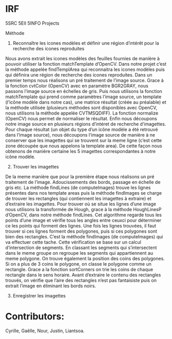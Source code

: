 # IRF
5SRC 5EII 5INFO Projects

Méthode

1.	Reconnaître les icones modèles et définir une région d’intérêt pour la recherche des icones reproduites

Nous avons extrait les icones modèles des feuilles fournies de manière à pouvoir utiliser la fonction matchTemplate d’OpenCV.
Dans notre projet c’est la méthode appelée findTemplArea qui reconnaitra les icones modèles puis qui définira une région de recherche des icones reproduites.
Dans un premier temps nous réalisons un pré traitement de l’image source. Grace à la fonction cvtColor (OpenCV) avec en paramètre BGR2GRAY, nous passons l’image source en échelles de gris. Puis nous utilisons la fonction matchTemplate qui prend comme paramètres l’image source, un template (l’icône modèle dans notre cas), une matrice résultat (créée au préalable) et la méthode utilisée (plusieurs méthodes sont disponibles avec OpenCV, nous utilisons la méthode appelée CVTMSQDIFF). La fonction normalize (OpenCV) nous permet de normaliser le résultat. 
Enfin nous découpons notre image source en plusieurs régions d’intéret de recherche d’imagettes. Pour chaque résultat (un objet du type d’un icône modèle a été retrouvé dans l’image source), nous découpons l’image source de manière à ne conserver que les imagettes qui se trouvent sur la meme ligne (c’est cette zone découpée que nous appelons la template area). De cette façon nous obtenons de manière certaine les 5 imagettes correspondantes à notre icône modèle.

2.	Trouver les imagettes

De la meme manière que pour la première étape nous réalisons un pré traitement de l’image. Adoucissements des bords, passage en échelle de gris etc.
La méthode findLines (de computeImages) trouve les lignes présentes dans nos template areas puis la méthode findImages se charge de trouver les rectangles (qui contiennent les imagettes à extraire) et d’extraire les imagettes. 
Pour trouver où se situe les lignes d’une image nous utilisons la transformée de Hough, grace à la méthode HoughLinesP d’OpenCV, dans notre méthode findLines. Cet algorithme regarde tous les points d’une image et vérifie tous les angles entre ceuxci pour déterminer ce les points qui forment des lignes. 
Une fois les lignes trouvées, il faut trouver si ces lignes forment des polygones, puis si ces polygones sont bien des rectangles. C’est la méthode findImages (de computeImages) qui va effectuer cette tache. 
Cette vérification se base sur un calcul d’intersection de segments. En classant les segments qui s’intersectent dans le meme groupe on regroupe les segments qui appartiennent au meme polygone. On trouve également la position des coins des polygones. Si on a plus de 3 coins le polygone, on classe le polygone comme un rectangle. Grace a la fonction sortCorners on trie les coins de chaque rectangle dans le sens horaire.
Avant d’extraire le contenu des rectangles trouvés, on vérifie que l’aire des rectangles n’est pas fantaisiste puis on extrait l’image en éliminant les bords noirs.

3.	Enregistrer les imagettes



# Contributors: 
Cyrille,
Gaëlle,
Nour,
Justin,
Liantsoa.
